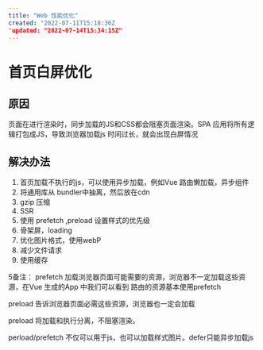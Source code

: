 ```yaml
---
title: "Web 性能优化"
created: "2022-07-11T15:18:36Z
"updated: "2022-07-14T15:34:15Z"
---
```

# 首页白屏优化

## 原因

页面在进行渲染时，同步加载的JS和CSS都会阻塞页面渲染。SPA 应用将所有逻辑打包成JS，导致浏览器加载js 时间过长，就会出现白屏情况

## 解决办法
1. 首页加载不执行的js，可以使用异步加载，例如Vue 路由懒加载，异步组件
2. 将通用库从 bundler中抽离，然后放在cdn
3. gzip 压缩
4. SSR
5. 使用 prefetch ,preload 设置样式的优先级
6. 骨架屏，loading
7. 优化图片格式，使用webP
8. 减少文件请求
9. 使用缓存

5备注：
prefetch 加载浏览器页面可能需要的资源，浏览器不一定加载这些资源，在Vue 生成的App 中我们可以看到 路由的资源基本使用prefetch

preload 告诉浏览器页面必需这些资源，浏览器也一定会加载

preload 将加载和执行分离，不阻塞渲染。

perload/prefetch 不仅可以用于js，也可以加载样式图片。defer只能异步加载js